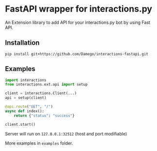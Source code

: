 # FastAPI wrapper for interactions.py

An Extension library to add API for your interactions.py bot by using Fast API.

## Installation

``pip install git+https://github.com/Damego/interactions-fastapi.git``


## Examples

```python
import interactions
from interactions.ext.api import setup

client = interactions.Client(...)
api = setup(client)

@api.route("GET", "/")
async def index():
    return {"status": "success"}

client.start()
```

Server will run on ``127.0.0.1:32512`` (host and port modifiable)

More examples in ``examples`` folder.
